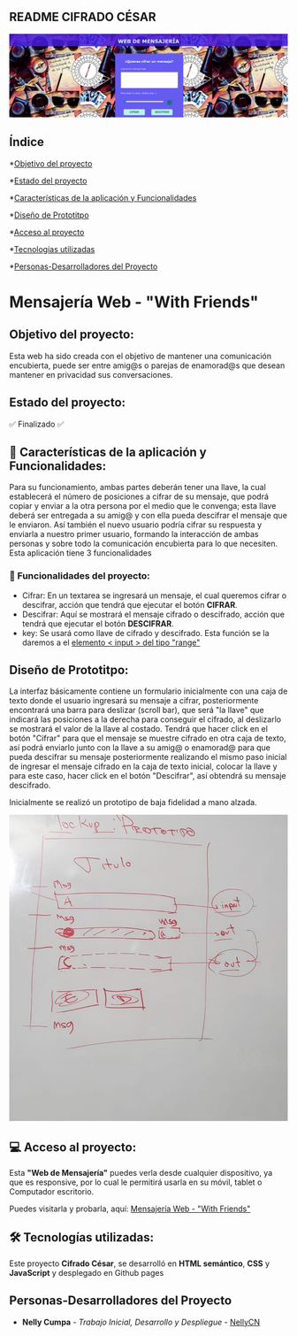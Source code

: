 ## README CIFRADO CÉSAR

![Título y Portada](<src/Imagenes/Portada Web Mensajeria.png>)

<!-- *[Insignias](#insignias) -->
## Índice

*[Objetivo del proyecto](#objetivo-del-proyecto)

*[Estado del proyecto](#Estado-del-proyecto)

*[Características de la aplicación y Funcionalidades](#Características-de-la-aplicación)

*[Diseño de Prototitpo](#Diseño-de-Prototitpo)

*[Acceso al proyecto](#acceso-proyecto)

*[Tecnologías utilizadas](#tecnologías-utilizadas)

*[Personas-Desarrolladores del Proyecto](#personas-desarrolladores)

# Mensajería Web - "With Friends"


## Objetivo del proyecto:

Esta web ha sido creada con el objetivo de mantener una comunicación encubierta, puede ser entre amig@s o parejas de enamorad@s que desean mantener en privacidad sus conversaciones. 

## Estado del proyecto:

 :white_check_mark: Finalizado :white_check_mark:

## 🚀 Características de la aplicación y Funcionalidades:

Para su funcionamiento, ambas partes deberán tener una llave, la cual establecerá el número de posiciones a cifrar de su mensaje, que podrá copiar y enviar a la otra persona por el medio que le convenga; esta llave deberá ser entregada a su amig@ y con ella pueda descifrar el mensaje que le enviaron. Así también el nuevo usuario podría cifrar su respuesta y enviarla a nuestro primer usuario, formando la interacción de ambas personas y sobre todo la comunicación encubierta para lo que necesiten.
Esta aplicación tiene 3 funcionalidades

### 🔨 Funcionalidades del proyecto:

* Cifrar: En un textarea se ingresará un mensaje, el cual queremos cifrar o descifrar, acción que tendrá que ejecutar el botón **CIFRAR**.
* Descifrar: Aquí se mostrará el mensaje cifrado o descifrado, acción que tendrá que ejecutar el botón **DESCIFRAR**.
* key: Se usará como llave de cifrado y descifrado. Esta función se la daremos a el [elemento < input > del tipo "range"](https://developer.mozilla.org/es/docs/Web/HTML/Element/input/range)

## Diseño de Prototitpo:

La interfaz básicamente contiene un formulario inicialmente con una caja de texto donde el usuario ingresará su mensaje a cifrar, posteriormente encontrará una barra para deslizar (scroll bar), que será "la llave" que indicará las posiciones a la derecha para conseguir el cifrado, al deslizarlo se mostrará el valor de la llave al costado. Tendrá que hacer click en el botón "Cifrar" para que el mensaje se muestre cifrado en otra caja de texto, así podrá enviarlo junto con la llave a su amig@ o enamorad@ para que pueda descifrar su mensaje posteriormente realizando el mismo paso inicial de ingresar el mensaje cifrado en la caja de texto inicial, colocar la llave y para este caso, hacer click en el botón "Descifrar", así obtendrá su mensaje descifrado.

Inicialmente se realizó un prototipo de baja fidelidad a mano alzada.

![Prototipo baja fidelidad](<src/Imagenes/Prototipo baja fidelidad.jpeg>)

## 💻 Acceso al proyecto:

Esta **"Web de Mensajería"** puedes verla desde cualquier dispositivo, ya que es responsive, por lo cual le permitirá usarla en su móvil, tablet o Computador escritorio.

Puedes visitarla y probarla, aquí: [Mensajería Web - "With Friends"](https://nellycn.github.io/DEV003-cipher-main/src/)

## 🛠️ Tecnologías utilizadas:

Este proyecto **Cifrado César**, se desarrolló en **HTML semántico**, **CSS** y **JavaScript** y desplegado en Github pages

## Personas-Desarrolladores del Proyecto

* **Nelly Cumpa** - *Trabajo Inicial, Desarrollo y Despliegue* - [NellyCN](https://github.com/NellyCN)
